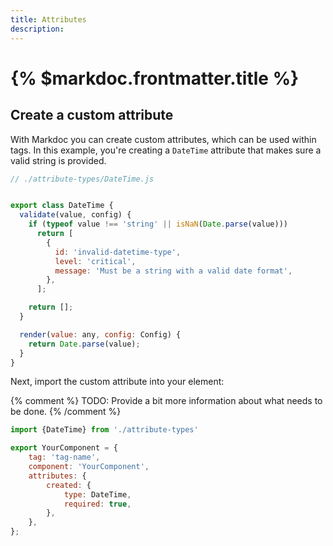 ```yaml
---
title: Attributes
description:
---
```


# {% $markdoc.frontmatter.title %}


## Create a custom attribute

With Markdoc you can create custom attributes, which can be used within tags. In this example, you're creating a `DateTime` attribute that makes sure a valid string is provided.

```js
// ./attribute-types/DateTime.js


export class DateTime {
  validate(value, config) {
    if (typeof value !== 'string' || isNaN(Date.parse(value)))
      return [
        {
          id: 'invalid-datetime-type',
          level: 'critical',
          message: 'Must be a string with a valid date format',
        },
      ];

    return [];
  }

  render(value: any, config: Config) {
    return Date.parse(value);
  }
}
```

Next, import the custom attribute into your element:

{% comment %}
TODO: Provide a bit more information about what needs to be done.
{% /comment %}

```js
import {DateTime} from './attribute-types'

export YourComponent = {
    tag: 'tag-name',
    component: 'YourComponent',
    attributes: {
        created: {
            type: DateTime,
            required: true,
        },
    },
};
```